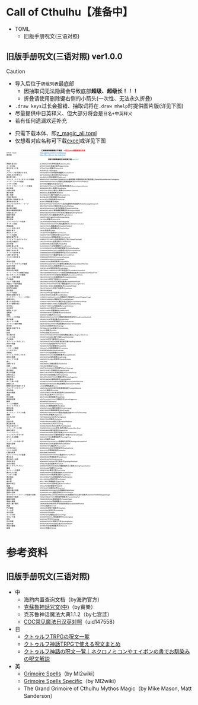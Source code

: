 # Call of Cthulhu【准备中】

- TOML
    - 旧版手册呪文(三语对照)

## 旧版手册呪文(三语对照) ver1.0.0

> [!CAUTION]
> - 导入后位于`牌组列表`最底部
>   - 因抽取词无法隐藏会导致底部**超级、超级长！！！**
>   - 折叠请使用删除键右侧的小箭头(一次性、无法永久折叠)
> - `.draw keys`过长会报错、抽取词将在`.draw mhelp`时提供图片版(详见下图)
> - 尽量提供中日英释义、但大部分将会是`日名+中英释义`
> - 若有任何遗漏欢迎补充

- 只需下载本体、即[z_magic_all.toml](https://github.com/errrr-er/alll/tree/main/call_of_cthulhu/magic/CJE/z_magic_all.toml)
- 仅想看对应名称可下载[excel](https://github.com/errrr-er/alll/tree/main/call_of_cthulhu/magic/CJE/%E6%97%A7%E7%89%88%E6%89%8B%E5%86%8C%E5%91%AA%E6%96%87_%E4%BB%85%E5%90%8D%E7%A7%B0.xlsx)或详见下图

![](https://github.com/errrr-er/alll/blob/main/readme_pic/magic_all.png?raw=true)

# 参考资料

## 旧版手册呪文(三语对照)

- 中
    - 海豹内置查询文档（by海豹官方）
    - [克蘇魯神話咒文(中)](https://home.gamer.com.tw/creationDetail.php?sn=4140071)（by實樂）
    - 克苏鲁神话魔法大典1.1.2（by七宫涟）
    - [COC常见魔法日汉英对照](https://www.bilibili.com/opus/853115006210801681)（uid147558）
- 日
    - [クトゥルフTRPGの呪文一覧](https://trpg-yaruo.com/jyumon/)
    - [クトゥルフ神話TRPGで使える呪文まとめ](https://boardgame-blog.com/cthulhu-spell/)
    - [クトゥルフ神話の呪文一覧｜ネクロノミコンやエイボンの書でお馴染みの呪文解説](https://trpg-japan.com/call_of_cthulhu/coc-basic/cthulhu-mythos-spell-list/)
- 英
    - [Grimoire Spells](http://www.gubaba.org/mi2/wiki/index.php/Grimoire_Spells)（by MI2wiki）
    - [Grimoire Spells Specific](http://www.gubaba.org/mi2/wiki/index.php/Grimoire_Spells_Specific)（by MI2wiki）
    - The Grand Grimoire of Cthulhu Mythos Magic（by Mike Mason, Matt Sanderson）
